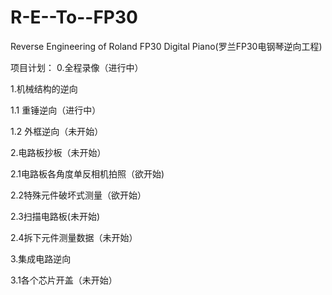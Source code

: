 # R-E--To--FP30
Reverse Engineering of Roland FP30 Digital Piano(罗兰FP30电钢琴逆向工程)

项目计划：
0.全程录像（进行中）

1.机械结构的逆向

1.1 重锤逆向（进行中）

1.2 外框逆向（未开始）

2.电路板抄板（未开始）

2.1电路板各角度单反相机拍照（欲开始)

2.2特殊元件破坏式测量（欲开始）

2.3扫描电路板(未开始)

2.4拆下元件测量数据（未开始）

3.集成电路逆向

3.1各个芯片开盖（未开始）
